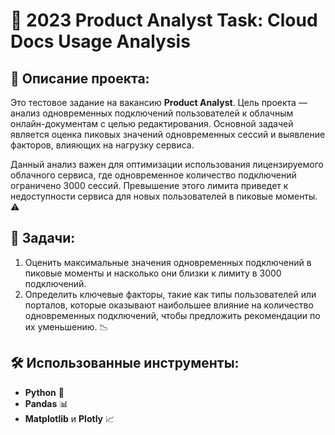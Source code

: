 # 🌟 2023 Product Analyst Task: Cloud Docs Usage Analysis

## 📜 Описание проекта:
Это тестовое задание на вакансию **Product Analyst**. Цель проекта — анализ одновременных подключений пользователей к облачным онлайн-документам с целью редактирования. Основной задачей является оценка пиковых значений одновременных сессий и выявление факторов, влияющих на нагрузку сервиса.

Данный анализ важен для оптимизации использования лицензируемого облачного сервиса, где одновременное количество подключений ограничено 3000 сессий. Превышение этого лимита приведет к недоступности сервиса для новых пользователей в пиковые моменты. ⚠️

## 🎯 Задачи:
1. Оценить максимальные значения одновременных подключений в пиковые моменты и насколько они близки к лимиту в 3000 подключений.
2. Определить ключевые факторы, такие как типы пользователей или порталов, которые оказывают наибольшее влияние на количество одновременных подключений, чтобы предложить рекомендации по их уменьшению. 📉

## 🛠️ Использованные инструменты:
- **Python** 🐍
- **Pandas** 📊
- **Matplotlib** и **Plotly** 📈




